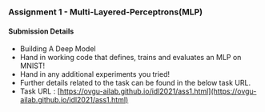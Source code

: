 ### Assignment 1 - Multi-Layered-Perceptrons(MLP)
#### Submission Details
* Building A Deep Model
* Hand in working code that defines, trains and evaluates an MLP on MNIST!
* Hand in any additional experiments you tried!
* Further details related to the task can be found in the below task URL.
* Task URL : [https://ovgu-ailab.github.io/idl2021/ass1.html](https://ovgu-ailab.github.io/idl2021/ass1.html)